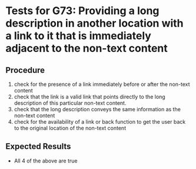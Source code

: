 # Tests for G73: Providing a long description in another location with a link to it that is immediately adjacent to the non-text content

## Procedure

1. check for the presence of a link immediately before or after the non-text content
2. check that the link is a valid link that points directly to the long description of this particular non-text content.
3. check that the long description conveys the same information as the non-text content
4. check for the availability of a link or back function to get the user back to the original location of the non-text content

## Expected Results

- All 4 of the above are true
